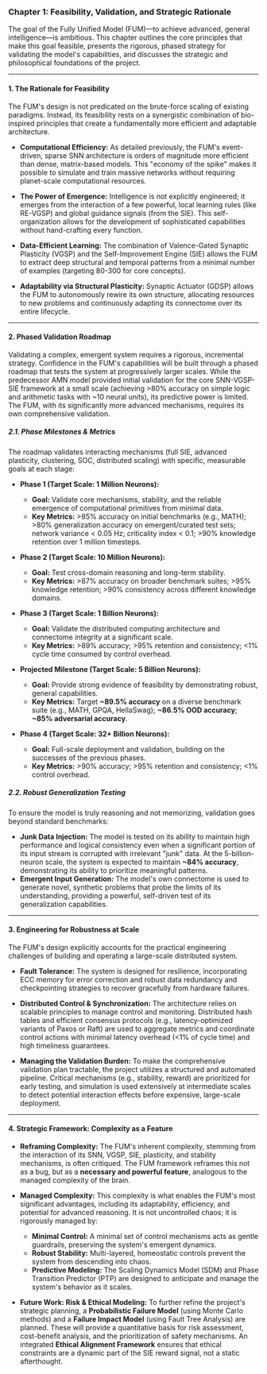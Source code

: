 ### Chapter 1: Feasibility, Validation, and Strategic Rationale

The goal of the Fully Unified Model (FUM)—to achieve advanced, general intelligence—is ambitious. This chapter outlines the core principles that make this goal feasible, presents the rigorous, phased strategy for validating the model's capabilities, and discusses the strategic and philosophical foundations of the project.

---

#### **1. The Rationale for Feasibility**

The FUM's design is not predicated on the brute-force scaling of existing paradigms. Instead, its feasibility rests on a synergistic combination of bio-inspired principles that create a fundamentally more efficient and adaptable architecture.

*   **Computational Efficiency:** As detailed previously, the FUM's event-driven, sparse SNN architecture is orders of magnitude more efficient than dense, matrix-based models. This "economy of the spike" makes it possible to simulate and train massive networks without requiring planet-scale computational resources.

*   **The Power of Emergence:** Intelligence is not explicitly engineered; it emerges from the interaction of a few powerful, local learning rules (like RE-VGSP) and global guidance signals (from the SIE). This self-organization allows for the development of sophisticated capabilities without hand-crafting every function.

*   **Data-Efficient Learning:** The combination of Valence-Gated Synaptic Plasticity (VGSP) and the Self-Improvement Engine (SIE) allows the FUM to extract deep structural and temporal patterns from a minimal number of examples (targeting 80-300 for core concepts).

*   **Adaptability via Structural Plasticity:** Synaptic Actuator (GDSP) allows the FUM to autonomously rewire its own structure, allocating resources to new problems and continuously adapting its connectome over its entire lifecycle.

---

#### **2. Phased Validation Roadmap**

Validating a complex, emergent system requires a rigorous, incremental strategy. Confidence in the FUM's capabilities will be built through a phased roadmap that tests the system at progressively larger scales. While the predecessor AMN model provided initial validation for the core SNN-VGSP-SIE framework at a small scale (achieving >80% accuracy on simple logic and arithmetic tasks with ~10 neural units), its predictive power is limited. The FUM, with its significantly more advanced mechanisms, requires its own comprehensive validation.

##### **2.1. Phase Milestones & Metrics**
The roadmap validates interacting mechanisms (full SIE, advanced plasticity, clustering, SOC, distributed scaling) with specific, measurable goals at each stage:

*   **Phase 1 (Target Scale: 1 Million Neurons):**
    *   **Goal:** Validate core mechanisms, stability, and the reliable emergence of computational primitives from minimal data.
    *   **Key Metrics:** >85% accuracy on initial benchmarks (e.g., MATH); >80% generalization accuracy on emergent/curated test sets; network variance < 0.05 Hz; criticality index < 0.1; >90% knowledge retention over 1 million timesteps.

*   **Phase 2 (Target Scale: 10 Million Neurons):**
    *   **Goal:** Test cross-domain reasoning and long-term stability.
    *   **Key Metrics:** >87% accuracy on broader benchmark suites; >95% knowledge retention; >90% consistency across different knowledge domains.

*   **Phase 3 (Target Scale: 1 Billion Neurons):**
    *   **Goal:** Validate the distributed computing architecture and connectome integrity at a significant scale.
    *   **Key Metrics:** >89% accuracy; >95% retention and consistency; <1% cycle time consumed by control overhead.

*   **Projected Milestone (Target Scale: 5 Billion Neurons):**
    *   **Goal:** Provide strong evidence of feasibility by demonstrating robust, general capabilities.
    *   **Key Metrics:** Target **~89.5% accuracy** on a diverse benchmark suite (e.g., MATH, GPQA, HellaSwag); **~86.5% OOD accuracy**; **~85% adversarial accuracy**.

*   **Phase 4 (Target Scale: 32+ Billion Neurons):**
    *   **Goal:** Full-scale deployment and validation, building on the successes of the previous phases.
    *   **Key Metrics:** >90% accuracy; >95% retention and consistency; <1% control overhead.

##### **2.2. Robust Generalization Testing**
To ensure the model is truly reasoning and not memorizing, validation goes beyond standard benchmarks:

*   **Junk Data Injection:** The model is tested on its ability to maintain high performance and logical consistency even when a significant portion of its input stream is corrupted with irrelevant "junk" data. At the 5-billion-neuron scale, the system is expected to maintain **~84% accuracy**, demonstrating its ability to prioritize meaningful patterns.
*   **Emergent Input Generation:** The model's own connectome is used to generate novel, synthetic problems that probe the limits of its understanding, providing a powerful, self-driven test of its generalization capabilities.

---

#### **3. Engineering for Robustness at Scale**

The FUM's design explicitly accounts for the practical engineering challenges of building and operating a large-scale distributed system.

*   **Fault Tolerance:** The system is designed for resilience, incorporating ECC memory for error correction and robust data redundancy and checkpointing strategies to recover gracefully from hardware failures.

*   **Distributed Control & Synchronization:** The architecture relies on scalable principles to manage control and monitoring. Distributed hash tables and efficient consensus protocols (e.g., latency-optimized variants of Paxos or Raft) are used to aggregate metrics and coordinate control actions with minimal latency overhead (<1% of cycle time) and high timeliness guarantees.

*   **Managing the Validation Burden:** To make the comprehensive validation plan tractable, the project utilizes a structured and automated pipeline. Critical mechanisms (e.g., stability, reward) are prioritized for early testing, and simulation is used extensively at intermediate scales to detect potential interaction effects before expensive, large-scale deployment.

---

#### **4. Strategic Framework: Complexity as a Feature**

*   **Reframing Complexity:** The FUM's inherent complexity, stemming from the interaction of its SNN, VGSP, SIE, plasticity, and stability mechanisms, is often critiqued. The FUM framework reframes this not as a bug, but as a **necessary and powerful feature**, analogous to the managed complexity of the brain.

*   **Managed Complexity:** This complexity is what enables the FUM's most significant advantages, including its adaptability, efficiency, and potential for advanced reasoning. It is not uncontrolled chaos; it is rigorously managed by:
    *   **Minimal Control:** A minimal set of control mechanisms acts as gentle guardrails, preserving the system's emergent dynamics.
    *   **Robust Stability:** Multi-layered, homeostatic controls prevent the system from descending into chaos.
    *   **Predictive Modeling:** The Scaling Dynamics Model (SDM) and Phase Transition Predictor (PTP) are designed to anticipate and manage the system's behavior as it scales.

*   **Future Work: Risk & Ethical Modeling:** To further refine the project's strategic planning, a **Probabilistic Failure Model** (using Monte Carlo methods) and a **Failure Impact Model** (using Fault Tree Analysis) are planned. These will provide a quantitative basis for risk assessment, cost-benefit analysis, and the prioritization of safety mechanisms. An integrated **Ethical Alignment Framework** ensures that ethical constraints are a dynamic part of the SIE reward signal, not a static afterthought.

